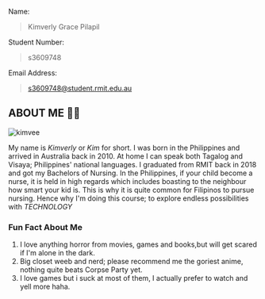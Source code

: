 Name:
>Kimverly Grace Pilapil

Student Number:
>s3609748

Email Address:
>s3609748@student.rmit.edu.au




## ABOUT ME :raising_hand_woman:

![kimvee](https://user-images.githubusercontent.com/62003066/77240397-7334d780-6c39-11ea-9b61-fd48cd3eb4d1.jpg)


My name is *Kimverly* or *Kim* for short.
I was born in the Philippines and arrived in Australia back in 2010.
At home I can speak both Tagalog and Visaya; Philippines' national languages.
I graduated from RMIT back in 2018 and got my Bachelors of Nursing.
In the Philippines, if your child become a nurse, it is held in high regards
which includes boasting to the neighbour how smart your kid is.
This is why it is quite common for Filipinos to pursue nursing.
Hence why I'm doing this course; to explore endless possibilities with *TECHNOLOGY*


### Fun Fact About Me
1. I love anything horror from movies, games and books,but will get scared if I'm alone in the dark.
2. Big closet weeb and nerd; please recommend me the goriest anime, nothing quite beats Corpse Party yet.
3. I love games but i suck at most of them, I actually prefer to watch and yell more haha.











